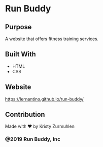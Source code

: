# Run Buddy

## Purpose
A website that offers fitness training services. 

## Built With 
* HTML
* CSS 

## Website
https://lernantino.github.io/run-buddy/

## Contribution 
Made with ❤️ by Kristy Zurmuhlen 

### @2019 Run Buddy, Inc
